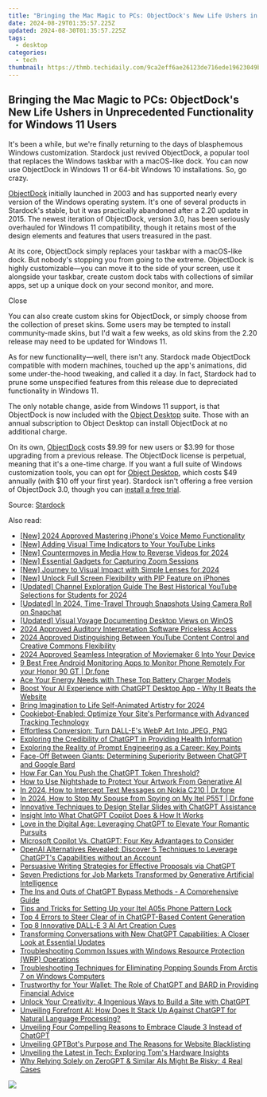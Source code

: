 ```yaml
---
title: "Bringing the Mac Magic to PCs: ObjectDock's New Life Ushers in Unprecedented Functionality for Windows 11 Users"
date: 2024-08-29T01:35:57.225Z
updated: 2024-08-30T01:35:57.225Z
tags:
  - desktop
categories:
  - tech
thumbnail: https://thmb.techidaily.com/9ca2eff6ae26123de716ede19623049b700dbda01116c41da9ae37331ba659b6.jpg
---
```


## Bringing the Mac Magic to PCs: ObjectDock's New Life Ushers in Unprecedented Functionality for Windows 11 Users

It's been a while, but we're finally returning to the days of blasphemous Windows customization. Stardock just revived ObjectDock, a popular tool that replaces the Windows taskbar with a macOS-like dock. You can now use ObjectDock in Windows 11 or 64-bit Windows 10 installations. So, go crazy.

[ObjectDock](https://www.stardock.com/products/objectdock/) initially launched in 2003 and has supported nearly every version of the Windows operating system. It's one of several products in Stardock's stable, but it was practically abandoned after a 2.20 update in 2015\. The newest iteration of ObjectDock, version 3.0, has been seriously overhauled for Windows 11 compatibility, though it retains most of the design elements and features that users treasured in the past.

 At its core, ObjectDock simply replaces your taskbar with a macOS-like dock. But nobody's stopping you from going to the extreme. ObjectDock is highly customizable—you can move it to the side of your screen, use it alongside your taskbar, create custom dock tabs with collections of similar apps, set up a unique dock on your second monitor, and more.

Close 

 You can also create custom skins for ObjectDock, or simply choose from the collection of preset skins. Some users may be tempted to install community-made skins, but I'd wait a few weeks, as old skins from the 2.20 release may need to be updated for Windows 11.

 As for new functionality—well, there isn't any. Stardock made ObjectDock compatible with modern machines, touched up the app's animations, did some under-the-hood tweaking, and called it a day. In fact, Stardock had to prune some unspecified features from this release due to depreciated functionality in Windows 11.

 The only notable change, aside from Windows 11 support, is that ObjectDock is now included with the [Object Desktop](http://www.stardock.com/products/odnt/#purchase) suite. Those with an annual subscription to Object Desktop can install ObjectDock at no additional charge.

 On its own, [ObjectDock](https://www.stardock.com/products/objectdock/) costs $9.99 for new users or $3.99 for those upgrading from a previous release. The ObjectDock license is perpetual, meaning that it's a one-time charge. If you want a full suite of Windows customization tools, you can opt for [Object Desktop](https://www.stardock.com/products/odnt/#purchase), which costs $49 annually (with $10 off your first year). Stardock isn't offering a free version of ObjectDock 3.0, though you can [install a free trial](https://www.stardock.com/products/objectdock/).

 Source: [Stardock](https://www.stardock.com/news/526582/stardock-unveils-enhanced-objectdock-with-support-for-windows-1011)

<ins class="adsbygoogle"
     style="display:block"
     data-ad-format="autorelaxed"
     data-ad-client="ca-pub-7571918770474297"
     data-ad-slot="1223367746"></ins>



<ins class="adsbygoogle"
     style="display:block"
     data-ad-client="ca-pub-7571918770474297"
     data-ad-slot="8358498916"
     data-ad-format="auto"
     data-full-width-responsive="true"></ins>

<span class="atpl-alsoreadstyle">Also read:</span>
<div><ul>
<li><a href="https://on-screen-recording.techidaily.com/new-2024-approved-mastering-iphones-voice-memo-functionality/"><u>[New] 2024 Approved  Mastering iPhone's Voice Memo Functionality</u></a></li>
<li><a href="https://youtube-clips.techidaily.com/new-adding-visual-time-indicators-to-your-youtube-links/"><u>[New] Adding Visual Time Indicators to Your YouTube Links</u></a></li>
<li><a href="https://facebook-video-footage.techidaily.com/new-countermoves-in-media-how-to-reverse-videos-for-2024/"><u>[New] Countermoves in Media  How to Reverse Videos for 2024</u></a></li>
<li><a href="https://digital-screen-recording.techidaily.com/new-essential-gadgets-for-capturing-zoom-sessions/"><u>[New] Essential Gadgets for Capturing Zoom Sessions</u></a></li>
<li><a href="https://snapchat-videos.techidaily.com/new-journey-to-visual-impact-with-simple-lenses-for-2024/"><u>[New] Journey to Visual Impact with Simple Lenses for 2024</u></a></li>
<li><a href="https://some-skills.techidaily.com/new-unlock-full-screen-flexibility-with-pip-feature-on-iphones/"><u>[New] Unlock Full Screen Flexibility with PIP Feature on iPhones</u></a></li>
<li><a href="https://facebook-video-share.techidaily.com/updated-channel-exploration-guide-the-best-historical-youtube-selections-for-students-for-2024/"><u>[Updated] Channel Exploration Guide  The Best Historical YouTube Selections for Students for 2024</u></a></li>
<li><a href="https://snapchat-videos.techidaily.com/updated-in-2024-time-travel-through-snapshots-using-camera-roll-on-snapchat/"><u>[Updated] In 2024, Time-Travel Through Snapshots Using Camera Roll on Snapchat</u></a></li>
<li><a href="https://screen-mirroring-recording.techidaily.com/updated-visual-voyage-documenting-desktop-views-on-winos/"><u>[Updated] Visual Voyage  Documenting Desktop Views on WinOS</u></a></li>
<li><a href="https://vp-tips.techidaily.com/2024-approved-auditory-interpretation-software-priceless-access/"><u>2024 Approved  Auditory Interpretation Software  Priceless Access</u></a></li>
<li><a href="https://youtube-clips.techidaily.com/2024-approved-distinguishing-between-youtube-content-control-and-creative-commons-flexibility/"><u>2024 Approved  Distinguishing Between YouTube Content Control and Creative Commons Flexibility</u></a></li>
<li><a href="https://extra-support.techidaily.com/2024-approved-seamless-integration-of-moviemaker-6-into-your-device/"><u>2024 Approved  Seamless Integration of Moviemaker 6 Into Your Device</u></a></li>
<li><a href="https://android-location.techidaily.com/9-best-free-android-monitoring-apps-to-monitor-phone-remotely-for-your-honor-90-gt-drfone-by-drfone-virtual/"><u>9 Best Free Android Monitoring Apps to Monitor Phone Remotely For your Honor 90 GT | Dr.fone</u></a></li>
<li><a href="https://buynow-marvelous.techidaily.com/ace-your-energy-needs-with-these-top-battery-charger-models/"><u>Ace Your Energy Needs with These Top Battery Charger Models</u></a></li>
<li><a href="https://tech-revival.techidaily.com/boost-your-ai-experience-with-chatgpt-desktop-app-why-it-beats-the-website/"><u>Boost Your AI Experience with ChatGPT Desktop App - Why It Beats the Website</u></a></li>
<li><a href="https://youtube-videos.techidaily.com/bring-imagination-to-life-self-animated-artistry-for-2024/"><u>Bring Imagination to Life  Self-Animated Artistry for 2024</u></a></li>
<li><a href="https://solve-manuals.techidaily.com/cookiebot-enabled-optimize-your-sites-performance-with-advanced-tracking-technology/"><u>Cookiebot-Enabled: Optimize Your Site's Performance with Advanced Tracking Technology</u></a></li>
<li><a href="https://tech-revival.techidaily.com/effortless-conversion-turn-dall-es-webp-art-into-jpeg-png/"><u>Effortless Conversion: Turn DALL-E's WebP Art Into JPEG, PNG</u></a></li>
<li><a href="https://tech-revival.techidaily.com/exploring-the-credibility-of-chatgpt-in-providing-health-information/"><u>Exploring the Credibility of ChatGPT in Providing Health Information</u></a></li>
<li><a href="https://tech-revival.techidaily.com/exploring-the-reality-of-prompt-engineering-as-a-career-key-points/"><u>Exploring the Reality of Prompt Engineering as a Career: Key Points</u></a></li>
<li><a href="https://tech-revival.techidaily.com/face-off-between-giants-determining-superiority-between-chatgpt-and-google-bard/"><u>Face-Off Between Giants: Determining Superiority Between ChatGPT and Google Bard</u></a></li>
<li><a href="https://tech-revival.techidaily.com/how-far-can-you-push-the-chatgpt-token-threshold/"><u>How Far Can You Push the ChatGPT Token Threshold?</u></a></li>
<li><a href="https://tech-revival.techidaily.com/how-to-use-nightshade-to-protect-your-artwork-from-generative-ai/"><u>How to Use Nightshade to Protect Your Artwork From Generative AI</u></a></li>
<li><a href="https://android-location-track.techidaily.com/in-2024-how-to-intercept-text-messages-on-nokia-c210-drfone-by-drfone-virtual-android/"><u>In 2024, How to Intercept Text Messages on Nokia C210 | Dr.fone</u></a></li>
<li><a href="https://review-topics.techidaily.com/in-2024-how-to-stop-my-spouse-from-spying-on-my-itel-p55t-drfone-by-drfone-virtual-android/"><u>In 2024, How to Stop My Spouse from Spying on My Itel P55T | Dr.fone</u></a></li>
<li><a href="https://tech-revival.techidaily.com/innovative-techniques-to-design-stellar-slides-with-chatgpt-assistance/"><u>Innovative Techniques to Design Stellar Slides with ChatGPT Assistance</u></a></li>
<li><a href="https://tech-revival.techidaily.com/insight-into-what-chatgpt-copilot-does-and-how-it-works/"><u>Insight Into What ChatGPT Copilot Does & How It Works</u></a></li>
<li><a href="https://tech-revival.techidaily.com/love-in-the-digital-age-leveraging-chatgpt-to-elevate-your-romantic-pursuits/"><u>Love in the Digital Age: Leveraging ChatGPT to Elevate Your Romantic Pursuits</u></a></li>
<li><a href="https://tech-revival.techidaily.com/microsoft-copilot-vs-chatgpt-four-key-advantages-to-consider/"><u>Microsoft Copilot Vs. ChatGPT: Four Key Advantages to Consider</u></a></li>
<li><a href="https://tech-revival.techidaily.com/openai-alternatives-revealed-discover-5-techniques-to-leverage-chatgpts-capabilities-without-an-account/"><u>OpenAI Alternatives Revealed: Discover 5 Techniques to Leverage ChatGPT's Capabilities without an Account</u></a></li>
<li><a href="https://tech-revival.techidaily.com/persuasive-writing-strategies-for-effective-proposals-via-chatgpt/"><u>Persuasive Writing Strategies for Effective Proposals via ChatGPT</u></a></li>
<li><a href="https://tech-revival.techidaily.com/seven-predictions-for-job-markets-transformed-by-generative-artificial-intelligence/"><u>Seven Predictions for Job Markets Transformed by Generative Artificial Intelligence</u></a></li>
<li><a href="https://tech-revival.techidaily.com/the-ins-and-outs-of-chatgpt-bypass-methods-a-comprehensive-guide/"><u>The Ins and Outs of ChatGPT Bypass Methods - A Comprehensive Guide</u></a></li>
<li><a href="https://unlock-android.techidaily.com/tips-and-tricks-for-setting-up-your-itel-a05s-phone-pattern-lock-by-drfone-android/"><u>Tips and Tricks for Setting Up your Itel A05s Phone Pattern Lock</u></a></li>
<li><a href="https://tech-revival.techidaily.com/top-4-errors-to-steer-clear-of-in-chatgpt-based-content-generation/"><u>Top 4 Errors to Steer Clear of in ChatGPT-Based Content Generation</u></a></li>
<li><a href="https://tech-revival.techidaily.com/top-8-innovative-dall-e-3-ai-art-creation-cues/"><u>Top 8 Innovative DALL-E 3 AI Art Creation Cues</u></a></li>
<li><a href="https://tech-revival.techidaily.com/transforming-conversations-with-new-chatgpt-capabilities-a-closer-look-at-essential-updates/"><u>Transforming Conversations with New ChatGPT Capabilities: A Closer Look at Essential Updates</u></a></li>
<li><a href="https://win-howtos.techidaily.com/troubleshooting-common-issues-with-windows-resource-protection-wrp-operations/"><u>Troubleshooting Common Issues with Windows Resource Protection (WRP) Operations</u></a></li>
<li><a href="https://sound-issues.techidaily.com/troubleshooting-techniques-for-eliminating-popping-sounds-from-arctis-7-on-windows-computers/"><u>Troubleshooting Techniques for Eliminating Popping Sounds From Arctis 7 on Windows Computers</u></a></li>
<li><a href="https://tech-revival.techidaily.com/trustworthy-for-your-wallet-the-role-of-chatgpt-and-bard-in-providing-financial-advice/"><u>Trustworthy for Your Wallet: The Role of ChatGPT and BARD in Providing Financial Advice</u></a></li>
<li><a href="https://tech-savvy.techidaily.com/unlock-your-creativity-4-ingenious-ways-to-build-a-site-with-chatgpt/"><u>Unlock Your Creativity: 4 Ingenious Ways to Build a Site with ChatGPT</u></a></li>
<li><a href="https://tech-revival.techidaily.com/unveiling-forefront-ai-how-does-it-stack-up-against-chatgpt-for-natural-language-processing/"><u>Unveiling Forefront AI: How Does It Stack Up Against ChatGPT for Natural Language Processing?</u></a></li>
<li><a href="https://tech-revival.techidaily.com/unveiling-four-compelling-reasons-to-embrace-claude-3-instead-of-chatgpt/"><u>Unveiling Four Compelling Reasons to Embrace Claude 3 Instead of ChatGPT</u></a></li>
<li><a href="https://tech-revival.techidaily.com/unveiling-gptbots-purpose-and-the-reasons-for-website-blacklisting/"><u>Unveiling GPTBot's Purpose and The Reasons for Website Blacklisting</u></a></li>
<li><a href="https://hardware-help.techidaily.com/unveiling-the-latest-in-tech-exploring-toms-hardware-insights/"><u>Unveiling the Latest in Tech: Exploring Tom's Hardware Insights</u></a></li>
<li><a href="https://tech-revival.techidaily.com/why-relying-solely-on-zerogpt-and-similar-ais-might-be-risky-4-real-cases/"><u>Why Relying Solely on ZeroGPT & Similar AIs Might Be Risky: 4 Real Cases</u></a></li>
</ul></div>

<!-- affiliate ads begin -->
<a href="https://estore.winxdvd.com/order/checkout.php?PRODS=1412049&QTY=1&AFFILIATE=108875&CART=1"><img src="https://www.winxdvd.com/affiliate/new-banner/pt-200x200.jpg" border="0"></a>
<!-- affiliate ads end -->